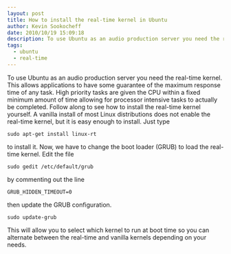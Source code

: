 ```yaml
---
layout: post
title: How to install the real-time kernel in Ubuntu
author: Kevin Sookocheff
date: 2010/10/19 15:09:18
description: To use Ubuntu as an audio production server you need the real-time kernel. This allows applications to have some guarantee of the maximum response time of any task. High priority tasks are given the CPU within a fixed minimum amount of time allowing for processor intensive tasks to actually be completed. Follow along to see how to install the real-time kernel yourself. A vanilla install of most Linux distributions does not enable the real-time kernel, but it is easy enough to install.
tags:
  - ubuntu
  - real-time
---
```


To use Ubuntu as an audio production server you need the real-time kernel. This allows applications to have some guarantee of the maximum response time of any task. High priority tasks are given the CPU within a fixed minimum amount of time allowing for processor intensive tasks to actually be completed. Follow along to see how to install the real-time kernel yourself. A vanilla install of most Linux distributions does not enable the real-time kernel, but it is easy enough to install. Just type

    sudo apt-get install linux-rt

to install it. Now, we have to change the boot loader (GRUB) to load the real-time kernel. Edit the file

    sudo gedit /etc/default/grub

by commenting out the line

    GRUB_HIDDEN_TIMEOUT=0

then update the GRUB configuration.

    sudo update-grub

This will allow you to select which kernel to run at boot time so you can alternate between the real-time and vanilla kernels depending on your needs.
